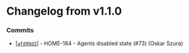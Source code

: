 # Changelog from v1.1.0
### Commits
* [[`afd99d3`](http://github.com/smart-evolution/smarthome/commit/afd99d31496dcda02614d461f3846a163d027964)] - HOME-184 - Agents disabled state (#73) (Oskar Szura)